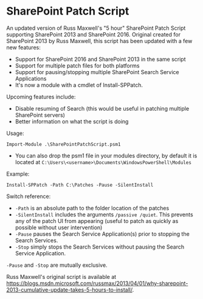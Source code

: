 # SharePoint Patch Script
An updated version of Russ Maxwell's "5 hour" SharePoint Patch Script supporting SharePoint 2013 and SharePoint 2016. Original created for SharePoint 2013 by Russ Maxwell, this script has been updated with a few new features:

* Support for SharePoint 2016 and SharePoint 2013 in the same script
* Support for multiple patch files for both platforms
* Support for pausing/stopping multiple SharePoint Search Service Applications
* It's now a module with a cmdlet of Install-SPPatch.

Upcoming features include:

* Disable resuming of Search (this would be useful in patching multiple SharePoint servers)
* Better information on what the script is doing

Usage:

`Import-Module .\SharePointPatchScript.psm1`
* You can also drop the psm1 file in your modules directory, by default it is located at `C:\Users\<username>\Documents\WindowsPowerShell\Modules`

Example:

`Install-SPPatch -Path C:\Patches -Pause -SilentInstall`

Switch reference:
* `-Path` is an absolute path to the folder location of the patches
* `-SilentInstall` includes the arguments `/passive /quiet`. This prevents any of the patch UI from appearing (useful to patch as quickly as possible without user intervention)
* `-Pause` pauses the Search Service Application(s) prior to stopping the Search Services.
* `-Stop` simply stops the Search Services without pausing the Search Service Application.

`-Pause` and `-Stop` are mutually exclusive.

Russ Maxwell's original script is available at https://blogs.msdn.microsoft.com/russmax/2013/04/01/why-sharepoint-2013-cumulative-update-takes-5-hours-to-install/.
